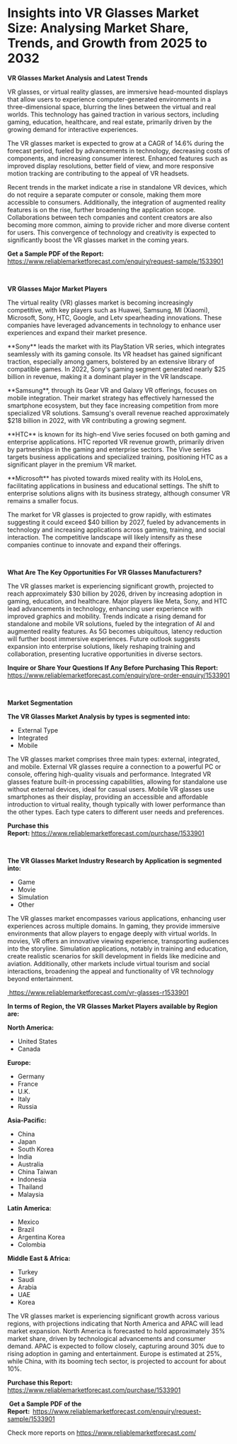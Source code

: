 <p><h1>Insights into VR Glasses Market Size: Analysing Market Share, Trends, and Growth from 2025 to 2032</h1></p><p><strong>VR Glasses Market Analysis and Latest Trends</strong></p>
<p><p>VR glasses, or virtual reality glasses, are immersive head-mounted displays that allow users to experience computer-generated environments in a three-dimensional space, blurring the lines between the virtual and real worlds. This technology has gained traction in various sectors, including gaming, education, healthcare, and real estate, primarily driven by the growing demand for interactive experiences.</p><p>The VR glasses market is expected to grow at a CAGR of 14.6% during the forecast period, fueled by advancements in technology, decreasing costs of components, and increasing consumer interest. Enhanced features such as improved display resolutions, better field of view, and more responsive motion tracking are contributing to the appeal of VR headsets.</p><p>Recent trends in the market indicate a rise in standalone VR devices, which do not require a separate computer or console, making them more accessible to consumers. Additionally, the integration of augmented reality features is on the rise, further broadening the application scope. Collaborations between tech companies and content creators are also becoming more common, aiming to provide richer and more diverse content for users. This convergence of technology and creativity is expected to significantly boost the VR glasses market in the coming years.</p></p>
<p><strong>Get a Sample PDF of the Report:&nbsp;</strong> <a href="https://www.reliablemarketforecast.com/enquiry/request-sample/1533901?utm_campaign=3081&utm_medium=2&utm_source=Github&utm_content=ia&utm_term=08042025&utm_id=vr-glasses">https://www.reliablemarketforecast.com/enquiry/request-sample/1533901</a></p>
<p>&nbsp;</p>
<p><strong>VR Glasses Major Market Players</strong></p>
<p><p>The virtual reality (VR) glasses market is becoming increasingly competitive, with key players such as Huawei, Samsung, MI (Xiaomi), Microsoft, Sony, HTC, Google, and Letv spearheading innovations. These companies have leveraged advancements in technology to enhance user experiences and expand their market presence.</p><p>**Sony** leads the market with its PlayStation VR series, which integrates seamlessly with its gaming console. Its VR headset has gained significant traction, especially among gamers, bolstered by an extensive library of compatible games. In 2022, Sony's gaming segment generated nearly $25 billion in revenue, making it a dominant player in the VR landscape.</p><p>**Samsung**, through its Gear VR and Galaxy VR offerings, focuses on mobile integration. Their market strategy has effectively harnessed the smartphone ecosystem, but they face increasing competition from more specialized VR solutions. Samsung's overall revenue reached approximately $218 billion in 2022, with VR contributing a growing segment.</p><p>**HTC** is known for its high-end Vive series focused on both gaming and enterprise applications. HTC reported VR revenue growth, primarily driven by partnerships in the gaming and enterprise sectors. The Vive series targets business applications and specialized training, positioning HTC as a significant player in the premium VR market.</p><p>**Microsoft** has pivoted towards mixed reality with its HoloLens, facilitating applications in business and educational settings. The shift to enterprise solutions aligns with its business strategy, although consumer VR remains a smaller focus.</p><p>The market for VR glasses is projected to grow rapidly, with estimates suggesting it could exceed $40 billion by 2027, fueled by advancements in technology and increasing applications across gaming, training, and social interaction. The competitive landscape will likely intensify as these companies continue to innovate and expand their offerings.</p></p>
<p>&nbsp;</p>
<p><strong>What Are The Key Opportunities For VR Glasses Manufacturers?</strong></p>
<p><p>The VR glasses market is experiencing significant growth, projected to reach approximately $30 billion by 2026, driven by increasing adoption in gaming, education, and healthcare. Major players like Meta, Sony, and HTC lead advancements in technology, enhancing user experience with improved graphics and mobility. Trends indicate a rising demand for standalone and mobile VR solutions, fueled by the integration of AI and augmented reality features. As 5G becomes ubiquitous, latency reduction will further boost immersive experiences. Future outlook suggests expansion into enterprise solutions, likely reshaping training and collaboration, presenting lucrative opportunities in diverse sectors.</p></p>
<p><strong>Inquire or Share Your Questions If Any Before Purchasing This Report:</strong> <a href="https://www.reliablemarketforecast.com/enquiry/pre-order-enquiry/1533901?utm_campaign=3081&utm_medium=2&utm_source=Github&utm_content=ia&utm_term=08042025&utm_id=vr-glasses">https://www.reliablemarketforecast.com/enquiry/pre-order-enquiry/1533901</a></p>
<p>&nbsp;</p>
<p><strong>Market Segmentation</strong></p>
<p><strong>The VR Glasses Market Analysis by types is segmented into:</strong></p>
<p><ul><li>External Type</li><li>Integrated</li><li>Mobile</li></ul></p>
<p><p>The VR glasses market comprises three main types: external, integrated, and mobile. External VR glasses require a connection to a powerful PC or console, offering high-quality visuals and performance. Integrated VR glasses feature built-in processing capabilities, allowing for standalone use without external devices, ideal for casual users. Mobile VR glasses use smartphones as their display, providing an accessible and affordable introduction to virtual reality, though typically with lower performance than the other types. Each type caters to different user needs and preferences.</p></p>
<p><strong>Purchase this Report:&nbsp;</strong><a href="https://www.reliablemarketforecast.com/purchase/1533901?utm_campaign=3081&utm_medium=2&utm_source=Github&utm_content=ia&utm_term=08042025&utm_id=vr-glasses">https://www.reliablemarketforecast.com/purchase/1533901</a></p>
<p>&nbsp;</p>
<p><strong>The VR Glasses Market Industry Research by Application is segmented into:</strong></p>
<p><ul><li>Game</li><li>Movie</li><li>Simulation</li><li>Other</li></ul></p>
<p><p>The VR glasses market encompasses various applications, enhancing user experiences across multiple domains. In gaming, they provide immersive environments that allow players to engage deeply with virtual worlds. In movies, VR offers an innovative viewing experience, transporting audiences into the storyline. Simulation applications, notably in training and education, create realistic scenarios for skill development in fields like medicine and aviation. Additionally, other markets include virtual tourism and social interactions, broadening the appeal and functionality of VR technology beyond entertainment.</p></p>
<p><a href="https://www.reliablemarketforecast.com/vr-glasses-r1533901?utm_campaign=3081&utm_medium=2&utm_source=Github&utm_content=ia&utm_term=08042025&utm_id=vr-glasses">&nbsp;https://www.reliablemarketforecast.com/vr-glasses-r1533901</a></p>
<p><strong>In terms of Region, the VR Glasses Market Players available by Region are:</strong></p>
<p>
    <p> <strong> North America: </strong>
        <ul>
            <li>United States</li>
            <li>Canada</li>
        </ul>
        </p> 
    <p> <strong> Europe: </strong>
        <ul>
            <li>Germany</li>
            <li>France</li>
            <li>U.K.</li>
            <li>Italy</li>
            <li>Russia</li>
        </ul>
        </p> 
    <p> <strong> Asia-Pacific: </strong>
        <ul>
            <li>China</li>
            <li>Japan</li>
            <li>South Korea</li>
            <li>India</li>
            <li>Australia</li>
            <li>China Taiwan</li>
            <li>Indonesia</li>
            <li>Thailand</li>
            <li>Malaysia</li>
        </ul>
        </p> 
    <p> <strong> Latin America: </strong>
        <ul>
            <li>Mexico</li>
            <li>Brazil</li>
            <li>Argentina Korea</li>
            <li>Colombia</li>
        </ul>
        </p> 
    <p> <strong> Middle East & Africa: </strong>
        <ul>
            <li>Turkey</li>
            <li>Saudi</li>
            <li>Arabia</li>
            <li>UAE</li>
            <li>Korea</li>
        </ul>
    </p>
    </p>
<p><p>The VR glasses market is experiencing significant growth across various regions, with projections indicating that North America and APAC will lead market expansion. North America is forecasted to hold approximately 35% market share, driven by technological advancements and consumer demand. APAC is expected to follow closely, capturing around 30% due to rising adoption in gaming and entertainment. Europe is estimated at 25%, while China, with its booming tech sector, is projected to account for about 10%.</p></p>
<p><strong>Purchase this Report: </strong><a href="https://www.reliablemarketforecast.com/purchase/1533901?utm_campaign=3081&utm_medium=2&utm_source=Github&utm_content=ia&utm_term=08042025&utm_id=vr-glasses">https://www.reliablemarketforecast.com/purchase/1533901</a></p>
<p>&nbsp;<strong>Get a Sample PDF of the Report:&nbsp;&nbsp;</strong><a href="https://www.reliablemarketforecast.com/enquiry/request-sample/1533901?utm_campaign=3081&utm_medium=2&utm_source=Github&utm_content=ia&utm_term=08042025&utm_id=vr-glasses">https://www.reliablemarketforecast.com/enquiry/request-sample/1533901</a></p>
<p><strong></strong></p>
<p>Check more reports on <a href="https://www.reliablemarketforecast.com/?utm_campaign=3081&utm_medium=2&utm_source=Github&utm_content=ia&utm_term=08042025&utm_id=vr-glasses">https://www.reliablemarketforecast.com/</a></p>